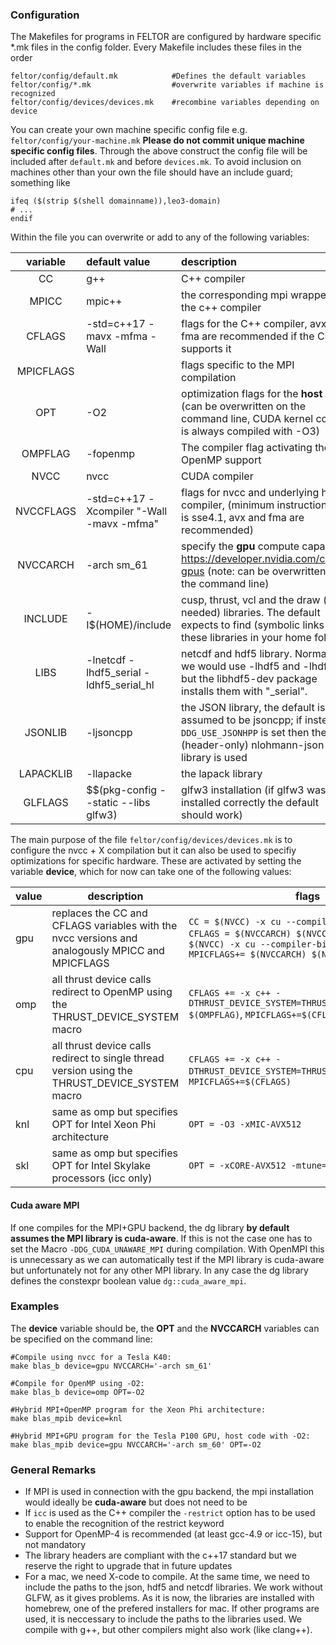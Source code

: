 ### Configuration

The Makefiles for programs in FELTOR are configured by hardware specific *.mk files in the config folder. Every Makefile includes these files in the order

```shell
feltor/config/default.mk            #Defines the default variables
feltor/config/*.mk                  #overwrite variables if machine is recognized
feltor/config/devices/devices.mk    #recombine variables depending on device
```

You can create your own machine specific config file e.g. `feltor/config/your-machine.mk` **Please do not commit unique machine specific config files**.
Through the above construct the config file will be included after `default.mk` and before `devices.mk`.
To avoid inclusion on machines other than your own the file should have an include guard; something like
```shell
ifeq ($(strip $(shell domainname)),leo3-domain)
# ...
endif
```

Within the file you can overwrite or add to any of the following variables:

| variable  | default value                | description                                                  |
| :-------: | :--------------------------- | :----------------------------------------------------------- |
|    CC     | g++                          | C++ compiler                                                 |
|   MPICC   | mpic++                       | the corresponding mpi wrapper for the c++ compiler           |
|  CFLAGS   | -std=c++17 -mavx -mfma -Wall | flags for the C++ compiler, avx and fma are recommended if the CPU supports it |
| MPICFLAGS |                              | flags specific to the MPI compilation                        |
|   OPT    | -O2                                      | optimization flags for the **host** code (can be overwritten on the command line, CUDA kernel code is always compiled with -O3) |
|  OMPFLAG  | -fopenmp                                 | The compiler flag activating the OpenMP support |
|   NVCC    | nvcc                                     | CUDA compiler                            |
| NVCCFLAGS | -std=c++17  -Xcompiler "-Wall -mavx -mfma"                             | flags for nvcc  and underlying host compiler, (minimum instruction set is sse4.1, avx and fma are recommended)                         |
| NVCCARCH  | -arch sm_61                              | specify the **gpu** compute capability  https://developer.nvidia.com/cuda-gpus (note: can be overwritten on the command line) |
|  INCLUDE  | -I$(HOME)/include                        | cusp, thrust, vcl and the draw (if needed) libraries. The default expects to find (symbolic links to ) these libraries in your home folder |
|   LIBS    | -lnetcdf -lhdf5_serial -ldhf5_serial_hl                | netcdf and hdf5 library. Normally, we would use -lhdf5 and -lhdf5_hl but the libhdf5-dev package installs them with "_serial". |
|  JSONLIB  | -ljsoncpp          | the JSON library, the default is assumed to be jsoncpp; if instead `-DDG_USE_JSONHPP` is set then the (header-only) nlohmann-json library is used                       |
|  LAPACKLIB  | -llapacke | the lapack library                      |
|  GLFLAGS  | $$(pkg-config --static --libs glfw3)     | glfw3 installation (if glfw3 was installed correctly the default should work) |


The main purpose of the file `feltor/config/devices/devices.mk` is to configure the nvcc + X compilation but it can also be used to specifiy optimizations for specific hardware. These are activated by setting the variable **device**, which for now can take one of the following values:

| value | description                                                  | flags                                                        |
| ----- | ------------------------------------------------------------ | ------------------------------------------------------------ |
| gpu   | replaces the CC and CFLAGS variables with the nvcc versions and analogously MPICC and MPICFLAGS | `CC = $(NVCC) -x cu --compiler-bindir $(CC)` `CFLAGS = $(NVCCARCH) $(NVCCFLAGS)` `MPICC = $(NVCC) -x cu --compiler-bindir $(MPICC)` `MPICFLAGS+= $(NVCCARCH) $(NVCCFLAGS)` |
| omp   | all thrust device calls redirect to OpenMP using the THRUST_DEVICE_SYSTEM macro | `CFLAGS += -x c++ -DTHRUST_DEVICE_SYSTEM=THRUST_DEVICE_SYSTEM_OMP  $(OMPFLAG)`, `MPICFLAGS+=$(CFLAGS)` |
| cpu   | all thrust device calls redirect to single thread version using the THRUST_DEVICE_SYSTEM macro | `CFLAGS += -x c++ -DTHRUST_DEVICE_SYSTEM=THRUST_DEVICE_SYSTEM_CPP`, `MPICFLAGS+=$(CFLAGS)` |
| knl   | same as omp but specifies OPT for Intel Xeon Phi architecture | `OPT = -O3 -xMIC-AVX512`                                     |
| skl   | same as omp but specifies OPT for Intel Skylake processors (icc only) | `OPT = -xCORE-AVX512 -mtune=skylake -O3`                     |
#### Cuda aware MPI
If one compiles for the MPI+GPU backend, the dg library **by default assumes the MPI library is cuda-aware**. If this is not the case one has to set the Macro `-DDG_CUDA_UNAWARE_MPI` during compilation. With OpenMPI this is unnecessary as we can automatically test if the MPI library is cuda-aware but unfortunately not for any other MPI library. In any case the dg library defines the constexpr boolean value `dg::cuda_aware_mpi`. 
### Examples

The **device** variable should be, the **OPT** and the **NVCCARCH** variables can be specified on the command line:

```shell
#Compile using nvcc for a Tesla K40:
make blas_b device=gpu NVCCARCH='-arch sm_61'

#Compile for OpenMP using -O2:
make blas_b device=omp OPT=-O2

#Hybrid MPI+OpenMP program for the Xeon Phi architecture:
make blas_mpib device=knl

#Hybrid MPI+GPU program for the Tesla P100 GPU, host code with -O2:
make blas_mpib device=gpu NVCCARCH='-arch sm_60' OPT=-O2
```

### General Remarks
 - If MPI is used in connection with the gpu backend, the mpi installation would ideally be **cuda-aware** but does not need to be
 - If `icc` is used as the C++ compiler the `-restrict` option has to be used to enable the recognition of the restrict keyword
 - Support for OpenMP-4 is recommended (at least gcc-4.9 or icc-15), but not mandatory
 - The library headers are compliant with the c++17 standard but we reserve the right to upgrade that in future updates
 - For a mac, we need X-code to compile. At the same time, we need to include the paths to the json, hdf5 and netcdf libraries. We work without GLFW, as it gives problems.  As it is now, the libraries are installed with homebrew, one of the prefered installers for mac. If other programs are used, it is neccessary to include the paths to the libraries used. We compile with g++, but other compilers might also work (like clang++).

